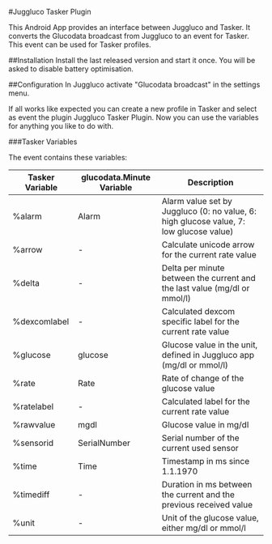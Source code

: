 #Juggluco Tasker Plugin

This Android App provides an interface between Juggluco and Tasker.
It converts the Glucodata broadcast from Juggluco to an event for Tasker.
This event can be used for Tasker profiles.

##Installation
Install the last released version and start it once. 
You will be asked to disable battery optimisation.

##Configuration
In Juggluco activate "Glucodata broadcast" in the settings menu.


If all works like expected you can create a new profile in Tasker and select as event the plugin Juggluco Tasker Plugin.
Now you can use the variables for anything you like to do with.

###Tasker Variables

The event contains these variables:


| Tasker Variable | glucodata.Minute Variable | Description                                                                            |
| ----------------- | --------------------------- | ---------------------------------------------------------------------------------------- |
| %alarm          | Alarm                     | Alarm value set by Juggluco (0: no value, 6: high glucose value, 7: low glucose value) |
| %arrow          | -                         | Calculate unicode arrow for the current rate value                                     |
| %delta          | -                         | Delta per minute between the current and the last value (mg/dl or mmol/l)              |
| %dexcomlabel    | -                         | Calculated dexcom specific label for the current rate value                            |
| %glucose        | glucose                   | Glucose value in the unit, defined in Juggluco app (mg/dl or mmol/l)                   |
| %rate           | Rate                      | Rate of change of the glucose value                                                    |
| %ratelabel      | -                         | Calculated label for the current rate value                                            |
| %rawvalue       | mgdl                      | Glucose value in mg/dl                                                                 |
| %sensorid       | SerialNumber              | Serial number of the current used sensor                                               |
| %time           | Time                      | Timestamp in ms since 1.1.1970                                                         |
| %timediff       | -                         | Duration in ms between the current and the previous received value                     |
| %unit           | -                         | Unit of the glucose value, either mg/dl or mmol/l                                      |
